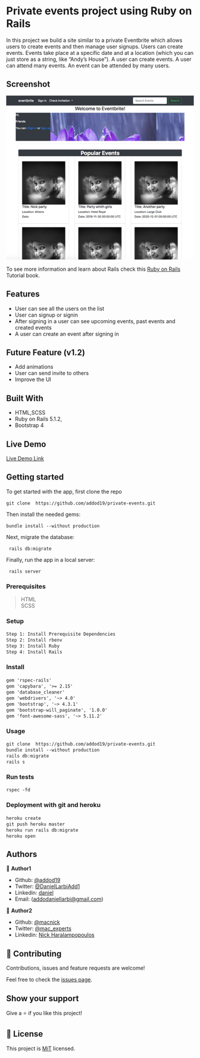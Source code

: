 # Private events project using Ruby on Rails

In this project we build a site similar to a private Eventbrite which allows users to create events and then manage user signups. Users can create events. Events take place at a specific date and at a location (which you can just store as a string, like “Andy’s House”). A user can create events. A user can attend many events. An event can be attended by many users.

## Screenshot

![screenshot](app/assets/images/Screenshot.jpg)

To see more information and learn about Rails check this [Ruby on Rails](https://www.railstutorial.org/book) Tutorial book.

## Features

* User can see all the users on the list
* User can signup or signin
* After signing in a user can see upcoming events, past events and created events
* A user can create an event after signing in

## Future Feature (v1.2)

- Add animations
- User can send invite to others
- Improve the UI

## Built With

- HTML,SCSS
- Ruby on Rails 5.1.2,
- Bootstrap 4

## Live Demo

[Live Demo Link](https://livedemo.com)


## Getting started

To get started with the app, first clone the repo

```
git clone  https://github.com/addod19/private-events.git
```

Then install the needed gems:

```
bundle install --without production
```

Next, migrate the database:

```
 rails db:migrate
```

Finally, run the app in a local server:

```
 rails server
```

### Prerequisites

> HTML <br>
> SCSS

### Setup
```
Step 1: Install Prerequisite Dependencies
Step 2: Install rbenv
Step 3: Install Ruby
Step 4: Install Rails
```

### Install

```
gem 'rspec-rails'
gem 'capybara', '>= 2.15'
gem 'database_cleaner'
gem 'webdrivers', '~> 4.0'
gem 'bootstrap', '~> 4.3.1'
gem 'bootstrap-will_paginate', '1.0.0'
gem 'font-awesome-sass', '~> 5.11.2'
```

### Usage

```
git clone  https://github.com/addod19/private-events.git
bundle install --without production
rails db:migrate
rails s
```

### Run tests
```
rspec -fd
```

### Deployment with git and heroku
```
heroku create
git push heroku master
heroku run rails db:migrate
heroku open
```


## Authors

👤 **Author1**

- Github: [@addod19](https://github.com/addod19)
- Twitter: [@DanielLarbiAdd1](https://twitter.com/DanielLarbiAdd1)
- Linkedin: [daniel](https://linkedin.com/in/daniel-larbi-addo-9738b0128/)
- Email: (addodaniellarbi@gmail.com)

👤 **Author2**

- Github: [@macnick](https://github.com/macnick)
- Twitter: [@mac_experts](https://twitter.com/mac_experts)
- Linkedin: [Nick Haralampopoulos](https://www.linkedin.com/in/nick-haralampopoulos-26a55412a/)


## 🤝 Contributing

Contributions, issues and feature requests are welcome!

Feel free to check the [issues page](issues/).

## Show your support

Give a ⭐️ if you like this project!


## 📝 License

This project is [MiT](lic.url) licensed.

